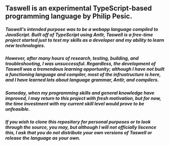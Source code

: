 ## Taswell is an experimental TypeScript-based programming language by Philip Pesic.

##### Taswell's intended purpose was to be a webapp language compiled to JavaScript. Built off of TypeScript using Antlr, Taswell is a free-time project started just to test my skills as a developer and my ability to learn new technologies.

##### However, after many hours of research, testing, building, and troubleshooting, I was unsuccessful. Regardless, the development of Taswell was a tremendous learning opportunity; although I have not built a functioning language and compiler, most of the infrustructure is here, and I have learned lots about language grammar, Antlr, and compilers.

##### Someday, when my programming skills and general knowledge have improved, I may return to this project with fresh motivation, but for now, the time investment with my current skill level would prove to be unfeasible.

##### If you wish to clone this repository for personal purposes or to look through the source, you may, but although I will not officially liscence this, I ask that you do not distribute your own versions of Taswell or release the language as your own.

